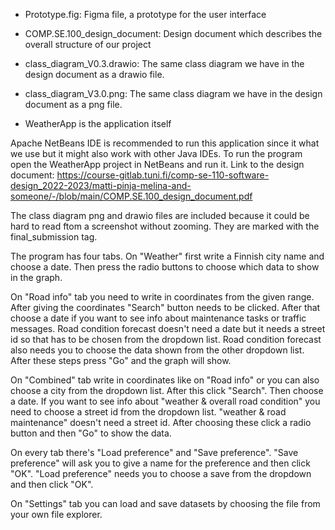 - Prototype.fig: Figma file, a prototype for the user interface 

- COMP.SE.100_design_document: Design document which describes the overall structure of our project 


- class_diagram_V0.3.drawio: The same class diagram we have in the design document as a drawio file.

- class_diagram_V3.0.png: The same class diagram we have in the design document as a png file.

- WeatherApp is the application itself 

Apache NetBeans IDE is recommended to run this application since it what we use but it might also work with other Java IDEs. To run the program open the WeatherApp project in NetBeans and run it. Link to the design document: https://course-gitlab.tuni.fi/comp-se-110-software-design_2022-2023/matti-pinja-melina-and-someone/-/blob/main/COMP.SE.100_design_document.pdf

The class diagram png and drawio files are included because it could be hard to read ftom a screenshot without zooming. They are marked with the final_submission tag.

The program has four tabs. On "Weather" first write a Finnish city name and choose a date. Then press the radio buttons to choose which data to show in the graph. 

On "Road info" tab you need to write in coordinates from the given range. After giving the coordinates "Search" button needs to be clicked. After that choose a date if you want to see info about maintenance tasks or traffic messages. Road condition forecast doesn't need a date but it needs a street id so that has to be chosen from the dropdown list. Road condition forecast also needs you to choose the data shown from the other dropdown list. After these steps press "Go" and the graph will show. 

On "Combined" tab write in coordinates like on "Road info" or you can also choose a city from the dropdown list. After this click "Search". Then choose a date. If you want to see info about "weather & overall road condition" you need to choose a street id from the dropdown list. "weather & road maintenance" doesn't need a street id. After choosing these click a radio button and then "Go" to show the data.

On every tab there's "Load preference" and "Save preference". "Save preference" will ask you to give a name for the preference and then click "OK". "Load preference" needs you to choose a save from the dropdown and then click "OK".

On "Settings" tab you can load and save datasets by choosing the file from your own file explorer.
